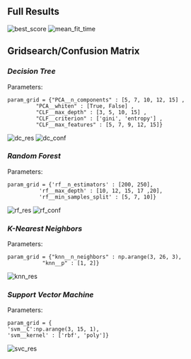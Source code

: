 ﻿## Full Results
![best_score](https://user-images.githubusercontent.com/70597605/103489739-7a9e2980-4de4-11eb-8971-55eeb8e5481a.png)
![mean_fit_time](https://user-images.githubusercontent.com/70597605/103489747-81c53780-4de4-11eb-90e5-fb5f10699189.png)




## Gridsearch/Confusion Matrix
### *Decision Tree*
Parameters:

    param_grid = {"PCA__n_components" : [5, 7, 10, 12, 15] , 
             "PCA__whiten" : [True, False] , 
             "CLF__max_depth" : [3, 5, 10, 15] , 
             "CLF__criterion" : ['gini', 'entropy'] , 
             "CLF__max_features" : [5, 7, 9, 12, 15]}

![dc_res](https://user-images.githubusercontent.com/70597605/103489554-6279da80-4de3-11eb-8a1c-7cfbd08fa4eb.png)
![dc_conf](https://user-images.githubusercontent.com/70597605/103489553-6148ad80-4de3-11eb-8893-87a671ccc4cf.png)



### *Random Forest*
Parameters:

    param_grid = {'rf__n_estimators' : [200, 250], 
              'rf__max_depth' : [10, 12, 15, 17 ,20],
              'rf__min_samples_split' : [5, 7, 10]}

![rf_res](https://user-images.githubusercontent.com/70597605/103489636-f186f280-4de3-11eb-9d6f-85c2b3d71169.png)
![rf_conf](https://user-images.githubusercontent.com/70597605/103489638-f21f8900-4de3-11eb-9e17-42f0f070af3a.png)

### *K-Nearest Neighbors*
Parameters:

    param_grid = {"knn__n_neighbors" : np.arange(3, 26, 3),
               "knn__p" : [1, 2]}

![knn_res](https://user-images.githubusercontent.com/70597605/103489681-1da27380-4de4-11eb-933b-1017341d7c8e.png)

### *Support Vector Machine*
Parameters:

    param_grid = {
    'svm__C':np.arange(3, 15, 1),
    'svm__kernel' : ['rbf', 'poly']}
![svc_res](https://user-images.githubusercontent.com/70597605/103489686-25faae80-4de4-11eb-9203-cb5d5fe605f1.png)
